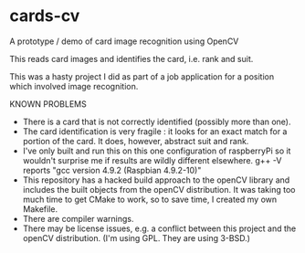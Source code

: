 # cards-cv
A prototype / demo of card image recognition using OpenCV

This reads card images and identifies the card, i.e. rank and suit.

This was a hasty project I did as part of a job application for a position which involved image recognition.


KNOWN PROBLEMS

 - There is a card that is not correctly identified (possibly more than one).
 - The card identification is very fragile : it looks for an exact match for
   a portion of the card.  It does, however, abstract suit and rank.
 - I've only built and run this on this one configuration of raspberryPi so
   it wouldn't surprise me if results are wildly different elsewhere.
   g++ -V reports "gcc version 4.9.2 (Raspbian 4.9.2-10)" 
 - This repository has a hacked build approach to the openCV library and
   includes the built objects from the openCV distribution.  It was taking too
   much time to get CMake to work, so to save time, I created my own Makefile.
 - There are compiler warnings.
 - There may be license issues, e.g. a conflict between this project and
   the openCV distribution. (I'm using GPL.  They are using 3-BSD.)

